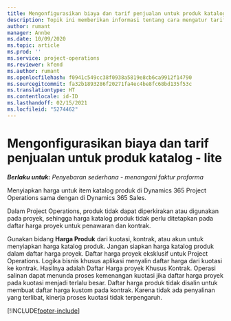 ```yaml
---
title: Mengonfigurasikan biaya dan tarif penjualan untuk produk katalog - lite
description: Topik ini memberikan informasi tentang cara mengatur tarif biaya dan penjualan untuk item dalam katalog produk.
author: rumant
manager: Annbe
ms.date: 10/09/2020
ms.topic: article
ms.prod: ''
ms.service: project-operations
ms.reviewer: kfend
ms.author: rumant
ms.openlocfilehash: f0941c549cc38f0938a5819e8cb6ca9912f14790
ms.sourcegitcommit: fa32b1893286f20271fa4ec4be8fc68bd135f53c
ms.translationtype: HT
ms.contentlocale: id-ID
ms.lasthandoff: 02/15/2021
ms.locfileid: "5274462"
---
```

# <a name="set-up-cost-and-sales-rates-for-catalog-products---lite"></a>Mengonfigurasikan biaya dan tarif penjualan untuk produk katalog - lite

_**Berlaku untuk:** Penyebaran sederhana - menangani faktur proforma_


Menyiapkan harga untuk item katalog produk di Dynamics 365 Project Operations sama dengan di Dynamics 365 Sales.

Dalam Project Operations, produk tidak dapat diperkirakan atau digunakan pada proyek, sehingga harga katalog produk tidak perlu ditetapkan pada daftar harga proyek untuk penawaran dan kontrak.

Gunakan bidang **Harga Produk** dari kuotasi, kontrak, atau akun untuk menyiapkan harga katalog produk. Jangan siapkan harga katalog produk dalam daftar harga proyek. Daftar harga proyek eksklusif untuk Project Operations. Logika bisnis khusus aplikasi menyalin daftar harga dari kuotasi ke kontrak. Hasilnya adalah Daftar Harga proyek Khusus Kontrak. Operasi salinan dapat menunda proses kemenangan kuotasi jika daftar harga proyek pada kuotasi menjadi terlalu besar. Daftar harga produk tidak disalin untuk membuat daftar harga kustom pada kontrak. Karena tidak ada penyalinan yang terlibat, kinerja proses kuotasi tidak terpengaruh.


[!INCLUDE[footer-include](../../includes/footer-banner.md)]
